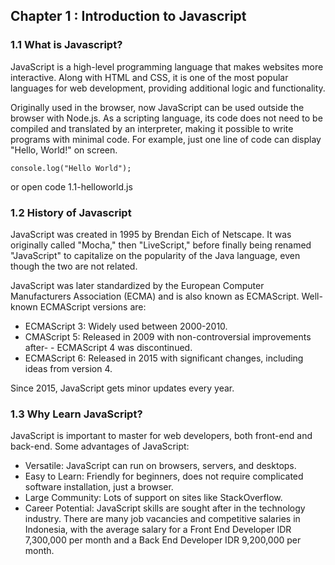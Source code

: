 ## Chapter 1 : Introduction to Javascript

### 1.1 What is Javascript?

JavaScript is a high-level programming language that makes websites more interactive. Along with HTML and CSS, it is one of the most popular languages for web development, providing additional logic and functionality.

Originally used in the browser, now JavaScript can be used outside the browser with Node.js. As a scripting language, its code does not need to be compiled and translated by an interpreter, making it possible to write programs with minimal code. For example, just one line of code can display "Hello, World!" on screen.

```
console.log("Hello World");
```
or open code 1.1-helloworld.js

### 1.2 History of Javascript

JavaScript was created in 1995 by Brendan Eich of Netscape. It was originally called "Mocha," then "LiveScript," before finally being renamed "JavaScript" to capitalize on the popularity of the Java language, even though the two are not related.

JavaScript was later standardized by the European Computer Manufacturers Association (ECMA) and is also known as ECMAScript. Well-known ECMAScript versions are:

- ECMAScript 3: Widely used between 2000-2010.
- CMAScript 5: Released in 2009 with non-controversial improvements after-  - ECMAScript 4 was discontinued.
- ECMAScript 6: Released in 2015 with significant changes, including ideas from version 4.

Since 2015, JavaScript gets minor updates every year.

### 1.3 Why Learn JavaScript?

JavaScript is important to master for web developers, both front-end and back-end. Some advantages of JavaScript:

- Versatile: JavaScript can run on browsers, servers, and desktops.
- Easy to Learn: Friendly for beginners, does not require complicated software installation, just a browser.
- Large Community: Lots of support on sites like StackOverflow.
- Career Potential: JavaScript skills are sought after in the technology industry. There are many job vacancies and competitive salaries in Indonesia, with the average salary for a Front End Developer IDR 7,300,000 per month and a Back End Developer IDR 9,200,000 per month.
